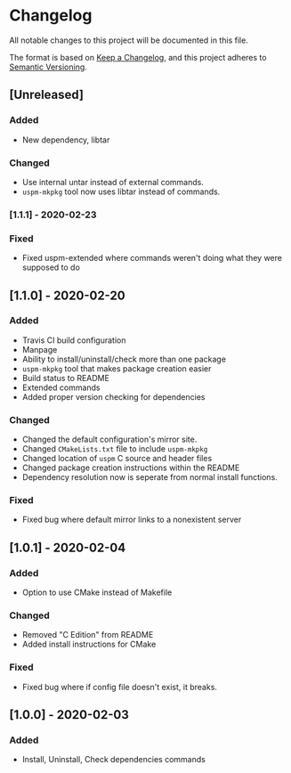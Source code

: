 # Changelog

All notable changes to this project will be documented in this file.

The format is based on [Keep a Changelog](https://keepachangelog.com/en/1.0.0/),
and this project adheres to [Semantic Versioning](https://semver.org/spec/v2.0.0.html).

## [Unreleased]

### Added

- New dependency, libtar

### Changed

- Use internal untar instead of external commands.
- `uspm-mkpkg` tool now uses libtar instead of commands.

### [1.1.1] - 2020-02-23

### Fixed

- Fixed uspm-extended where commands weren't doing what they were supposed to do

## [1.1.0] - 2020-02-20

### Added

- Travis CI build configuration
- Manpage
- Ability to install/uninstall/check more than one package
- `uspm-mkpkg` tool that makes package creation easier
- Build status to README
- Extended commands
- Added proper version checking for dependencies

### Changed

- Changed the default configuration's mirror site.
- Changed `CMakeLists.txt` file to include `uspm-mkpkg`
- Changed location of `uspm` C source and header files
- Changed package creation instructions within the README
- Dependency resolution now is seperate from normal install functions.

### Fixed

- Fixed bug where default mirror links to a nonexistent server

## [1.0.1] - 2020-02-04

### Added

- Option to use CMake instead of Makefile

### Changed

- Removed "C Edition" from README
- Added install instructions for CMake

### Fixed

- Fixed bug where if config file doesn't exist, it breaks.

## [1.0.0] - 2020-02-03

### Added

- Install, Uninstall, Check dependencies commands
